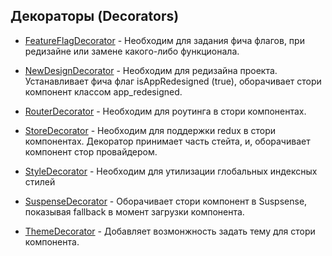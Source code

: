 ## Декораторы (Decorators)

- [FeatureFlagDecorator](/src/shared/config/storybook/FeatureFlagDecorator/FeatureFlagDecorator.tsx) - Необходим для задания фича флагов, при редизайне или замене какого-либо функционала.

- [NewDesignDecorator](/src/shared/config/storybook/NewDesignDecorator/NewDesignDecorator.tsx) - Необходим для редизайна проекта. Устанавливает фича флаг isAppRedesigned (true), оборачивает стори компонент классом app_redesigned.

- [RouterDecorator](/src/shared/config/storybook/RouterDecorator/RouterDecorator.tsx) - Необходим для роутинга в стори компонентах.

- [StoreDecorator](/src/shared/config/storybook/StoreDecorator/StoreDecorator.tsx) - Необходим для поддержки redux в стори компонентах. Декоратор принимает часть стейта, и, оборачивает компонент стор провайдером.

- [StyleDecorator](/src/shared/config/storybook/StyleDecorator/StyleDecorator.tsx) - Необходим для утилизации глобальных индексных стилей

- [SuspenseDecorator](/src/shared/config/storybook/SuspenseDecorator/SuspenseDecorator.tsx) - Оборачивает стори компонент в Suspsense, показывая fallback в момент загрузки компонента.

- [ThemeDecorator](/src/shared/config/storybook/ThemeDecorator/ThemeDecorator.tsx) - Добавляет возмонжность задать тему для стори компонента.

